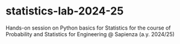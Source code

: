# statistics-lab-2024-25
Hands-on session on Python basics for Statistics for the course of Probability and Statistics for Engineering @ Sapienza (a.y. 2024/25)
